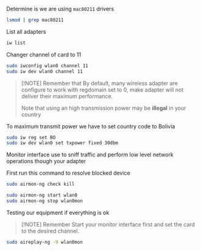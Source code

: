 Determine is we are using `mac80211` drivers

```sh
lsmod | grep mac80211
```

List all adapters

```sh
iw list
```

Changer channel of card to 11

```sh
sudo iwconfig wlan0 channel 11
sudo iw dev wlan0 channel 11
```


> [!NOTE] Remember that
> By default, many wireless adapter are configure to work with regdomain set to 0, make adapter will not deliver their maximum performance.
> 
> Note that using an high transmission power may be **illegal** in your country

To maximum transmit power we have to set country code to Bolivia

```sh
sudo iw reg set BO
sudo iw dev wlan0 set txpower fixed 30dbm
```

Monitor interface use to sniff traffic and perform low level network operations though your adapter

First run this command to resolve blocked device 

```sh
sudo airmon-ng check kill
```

```sh
sudo airmon-ng start wlan0
sudo airmon-ng stop wlan0mon
```

Testing our equipment if everything is ok

> [!NOTE] Remember
> Start your monitor interface first and set the card to the desired channel.

```sh
sudo aireplay-ng -9 wlan0mon
```

